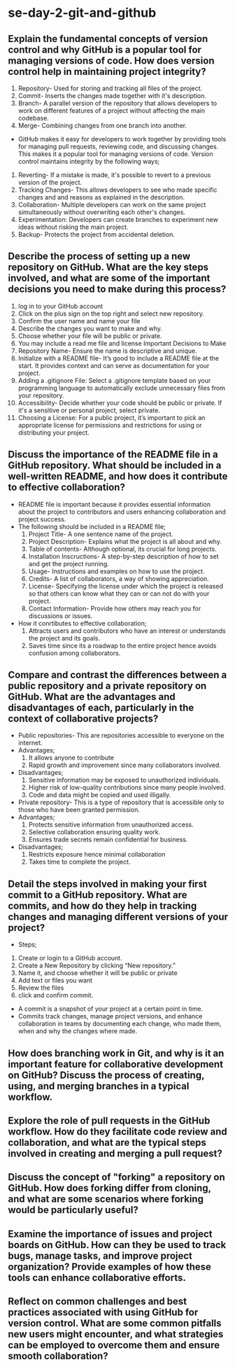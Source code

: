 # se-day-2-git-and-github
## Explain the fundamental concepts of version control and why GitHub is a popular tool for managing versions of code. How does version control help in maintaining project integrity?
1. Repository- Used for storing and tracking all files of the project.
2. Commit- Inserts the changes made together with it's description.
3. Branch- A parallel version of the repository that allows developers to work on different features of a project without affecting the main codebase.
4. Merge- Combining changes from one branch into another.
- GitHub makes it easy for developers to work together by providing tools for managing pull requests, reviewing code, and discussing changes. This makes it a popular tool for managing versions of code.
Version control maintains integrity by the following ways;
1. Reverting- If a mistake is made, it's possible to revert to a previous version of the project.
2. Tracking Changes- This  allows developers to see who made specific changes and and reasons as explained in the description.
3. Collaboration- Multiple developers can work on the same project simultaneously without overwriting each other's changes.
4. Experimentation: Developers can create branches to experiment new ideas without risking the main project.
5. Backup- Protects the project from accidental deletion.
## Describe the process of setting up a new repository on GitHub. What are the key steps involved, and what are some of the important decisions you need to make during this process?
1. log in to your GitHub account
2. Click on the plus sign on the top right and select new repository.
3. Confirm the user name and name your file
4. Describe the changes you want to make and why.
5. Choose whether your file will be public or private.
6. You may include a read me file and license
Important Decisions to Make
1. Repository Name- Ensure the name is descriptive and unique.
2. Initialize with a README file- It’s good to include a README file at the start. It provides context and can serve as documentation for your project.
3. Adding a .gitignore File: Select a .gitignore template based on your programming language to automatically exclude unnecessary files from your repository.
4. Accessibility- Decide whether your code should be public or private. If it's a sensitive or personal project, select private.
5. Choosing a License: For a public project, it’s important to pick an appropriate license for permissions and restrictions for using or distributing your project.
## Discuss the importance of the README file in a GitHub repository. What should be included in a well-written README, and how does it contribute to effective collaboration?
- README file is important because it provides essential information about the project to contributors and users enhancing collaboration and project success.
- The following should be included in a README file;
  1. Project Title- A one sentence name of the project.
  2. Project Description- Explains what the project is all about and why.
  3. Table of contents- Although optional, its crucial for long projects.
  4. Installation Inscructions- A step-by-step description of how to set and get the project running.
  5. Usage- Instructions and examples on how to use the project.
  6. Credits- A list of collaborators, a way of showing appreciation.
  7. License- Specifying the license under which the project is released so that others can know what they can or can not do with your project.
  8. Contact Information- Provide how others may reach you for discussions or issues.
- How it conrtibutes to effective collaboration;
  1. Attracts users and contributors who have an interest or understands the project and its goals.
  2. Saves time since its a roadwap to the entire project hence avoids confusion among collaborators.
## Compare and contrast the differences between a public repository and a private repository on GitHub. What are the advantages and disadvantages of each, particularly in the context of collaborative projects?
- Public repositories- This are repositories accessible to everyone on the internet.
- Advantages;
  1. It allows anyone to contribute
  2. Rapid growth and improvement since many collaborators involved.
- Disadvantages;
  1. Sensitive information may be exposed to unauthorized individuals.
  2. Higher risk of low-quality contributions since many people involved.
  3. Code and data might be copied and used illigally.
- Private repository- This is a type of repository that is accessible only to those who have been granted permission.
- Advantages;
  1. Protects sensitive information from unauthorized access.
  2. Selective collaboration ensuring quality work.
  3. Ensures trade secrets remain confidential for business.
- Disadvantages;
  1. Restricts exposure hence minimal collaboration
  2. Takes time to complete the project.
## Detail the steps involved in making your first commit to a GitHub repository. What are commits, and how do they help in tracking changes and managing different versions of your project?
- Steps;
1. Create or login to a GitHub account.
2. Create a New Repository by clicking “New repository.”
3. Name it, and choose whether it will be public or private
4. Add text or files you want
5. Review the files
6. click and confirm commit.
- A commit is a snapshot of your project at a certain point in time.
- Commits track changes, manage project versions, and enhance collaboration in teams by documenting each change, who made them, when and why the changes where made.
## How does branching work in Git, and why is it an important feature for collaborative development on GitHub? Discuss the process of creating, using, and merging branches in a typical workflow.

## Explore the role of pull requests in the GitHub workflow. How do they facilitate code review and collaboration, and what are the typical steps involved in creating and merging a pull request?

## Discuss the concept of "forking" a repository on GitHub. How does forking differ from cloning, and what are some scenarios where forking would be particularly useful?

## Examine the importance of issues and project boards on GitHub. How can they be used to track bugs, manage tasks, and improve project organization? Provide examples of how these tools can enhance collaborative efforts.

## Reflect on common challenges and best practices associated with using GitHub for version control. What are some common pitfalls new users might encounter, and what strategies can be employed to overcome them and ensure smooth collaboration?
